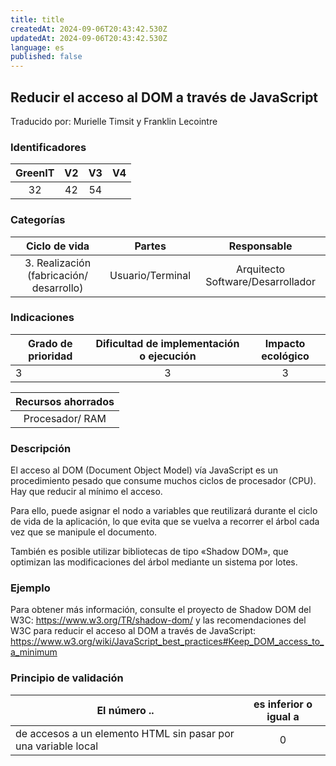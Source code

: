 ```yaml
---
title: title
createdAt: 2024-09-06T20:43:42.530Z
updatedAt: 2024-09-06T20:43:42.530Z
language: es
published: false
---
```

## Reducir el acceso al DOM a través de JavaScript
Traducido por: Murielle Timsit y Franklin Lecointre

### Identificadores

| GreenIT | V2 | V3 | V4 |
|:-------:|:----:|:----:|:----:|
|   32   | 42 | 54 | |

### Categorías

| Ciclo de vida | Partes | Responsable |
|:---------:|:----:|:----:|
| 3. Realización (fabricación/ desarrollo) | Usuario/Terminal | Arquitecto Software/Desarrollador |

### Indicaciones

| Grado de prioridad   | Dificultad de implementación o ejecución | Impacto ecológico   |
|-------------------|:-------------------------:|:---------------------:|
| 3 | 3 | 3 |

| Recursos ahorrados |
|:----------------------------------------------------------:|
| Procesador/ RAM  |

### Descripción

El acceso al DOM (Document Object Model) vía JavaScript es un procedimiento pesado que consume muchos ciclos de procesador (CPU). Hay que reducir al mínimo el acceso.

Para ello, puede asignar el nodo a variables que reutilizará durante el ciclo de vida de la aplicación, lo que evita que se vuelva a recorrer el árbol cada vez que se manipule el documento.

También es posible utilizar bibliotecas de tipo «Shadow DOM», que optimizan las modificaciones del árbol mediante un sistema por lotes.

### Ejemplo

Para obtener más información, consulte el proyecto de Shadow DOM del W3C:
https://www.w3.org/TR/shadow-dom/ 
y las recomendaciones del W3C para reducir el acceso al DOM a través de JavaScript:
https://www.w3.org/wiki/JavaScript_best_practices#Keep_DOM_access_to_a_minimum


### Principio de validación

| El número ..   | es inferior o igual a   |  
|-------------------|:-------------------------:|
|  de accesos a un elemento HTML sin pasar por una variable local | 0  |


